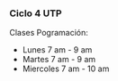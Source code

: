 ### Ciclo 4 UTP

Clases Pogramación:

- Lunes 7 am - 9 am
- Martes 7 am - 9 am
- Miercoles 7 am - 10 am
